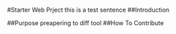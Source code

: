 #Starter Web Prject
this is a test sentence
##Introduction

##Purpose
preapering to diff tool
##How To Contribute
